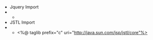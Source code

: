 + Jquery Import 
+ + <script src="http://code.jquery.com/jquery-latest.js"></script>
+ JSTL Import
+ + <%@ taglib prefix="c" uri="http://java.sun.com/jsp/jstl/core"%>
